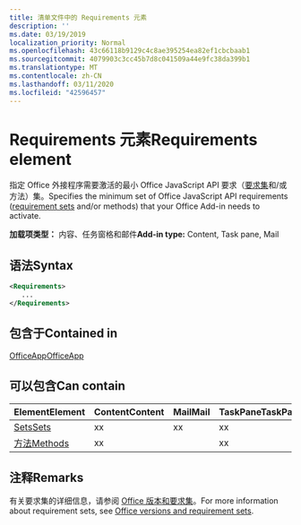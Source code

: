 ```yaml
---
title: 清单文件中的 Requirements 元素
description: ''
ms.date: 03/19/2019
localization_priority: Normal
ms.openlocfilehash: 43c66118b9129c4c8ae395254ea82ef1cbcbaab1
ms.sourcegitcommit: 4079903c3cc45b7d8c041509a44e9fc38da399b1
ms.translationtype: MT
ms.contentlocale: zh-CN
ms.lasthandoff: 03/11/2020
ms.locfileid: "42596457"
---
```

# <a name="requirements-element"></a><span data-ttu-id="392f1-102">Requirements 元素</span><span class="sxs-lookup"><span data-stu-id="392f1-102">Requirements element</span></span>

<span data-ttu-id="392f1-103">指定 Office 外接程序需要激活的最小 Office JavaScript API 要求（[要求集](../../develop/office-versions-and-requirement-sets.md#specify-office-hosts-and-requirement-sets)和/或方法）集。</span><span class="sxs-lookup"><span data-stu-id="392f1-103">Specifies the minimum set of Office JavaScript API requirements ([requirement sets](../../develop/office-versions-and-requirement-sets.md#specify-office-hosts-and-requirement-sets) and/or methods) that your Office Add-in needs to activate.</span></span>

<span data-ttu-id="392f1-104">**加载项类型：** 内容、任务窗格和邮件</span><span class="sxs-lookup"><span data-stu-id="392f1-104">**Add-in type:** Content, Task pane, Mail</span></span>

## <a name="syntax"></a><span data-ttu-id="392f1-105">语法</span><span class="sxs-lookup"><span data-stu-id="392f1-105">Syntax</span></span>

```XML
<Requirements>
   ...
</Requirements>
```

## <a name="contained-in"></a><span data-ttu-id="392f1-106">包含于</span><span class="sxs-lookup"><span data-stu-id="392f1-106">Contained in</span></span>

[<span data-ttu-id="392f1-107">OfficeApp</span><span class="sxs-lookup"><span data-stu-id="392f1-107">OfficeApp</span></span>](officeapp.md)

## <a name="can-contain"></a><span data-ttu-id="392f1-108">可以包含</span><span class="sxs-lookup"><span data-stu-id="392f1-108">Can contain</span></span>

|<span data-ttu-id="392f1-109">**Element**</span><span class="sxs-lookup"><span data-stu-id="392f1-109">**Element**</span></span>|<span data-ttu-id="392f1-110">**Content**</span><span class="sxs-lookup"><span data-stu-id="392f1-110">**Content**</span></span>|<span data-ttu-id="392f1-111">**Mail**</span><span class="sxs-lookup"><span data-stu-id="392f1-111">**Mail**</span></span>|<span data-ttu-id="392f1-112">**TaskPane**</span><span class="sxs-lookup"><span data-stu-id="392f1-112">**TaskPane**</span></span>|
|:-----|:-----|:-----|:-----|
|[<span data-ttu-id="392f1-113">Sets</span><span class="sxs-lookup"><span data-stu-id="392f1-113">Sets</span></span>](sets.md)|<span data-ttu-id="392f1-114">x</span><span class="sxs-lookup"><span data-stu-id="392f1-114">x</span></span>|<span data-ttu-id="392f1-115">x</span><span class="sxs-lookup"><span data-stu-id="392f1-115">x</span></span>|<span data-ttu-id="392f1-116">x</span><span class="sxs-lookup"><span data-stu-id="392f1-116">x</span></span>|
|[<span data-ttu-id="392f1-117">方法</span><span class="sxs-lookup"><span data-stu-id="392f1-117">Methods</span></span>](methods.md)|<span data-ttu-id="392f1-118">x</span><span class="sxs-lookup"><span data-stu-id="392f1-118">x</span></span>||<span data-ttu-id="392f1-119">x</span><span class="sxs-lookup"><span data-stu-id="392f1-119">x</span></span>|

## <a name="remarks"></a><span data-ttu-id="392f1-120">注释</span><span class="sxs-lookup"><span data-stu-id="392f1-120">Remarks</span></span>

<span data-ttu-id="392f1-121">有关要求集的详细信息，请参阅 [Office 版本和要求集](../../develop/office-versions-and-requirement-sets.md)。</span><span class="sxs-lookup"><span data-stu-id="392f1-121">For more information about requirement sets, see [Office versions and requirement sets](../../develop/office-versions-and-requirement-sets.md).</span></span>
